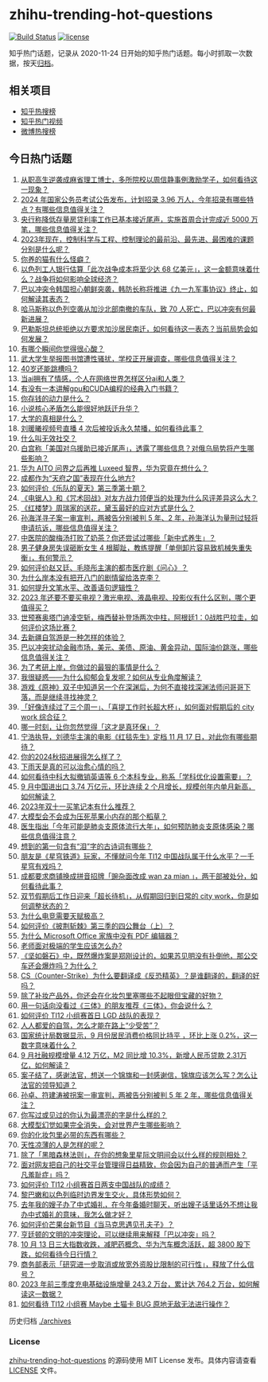 # zhihu-trending-hot-questions

[![Build Status](https://github.com/justjavac/zhihu-trending-hot-questions/workflows/ci/badge.svg?branch=master)](https://github.com/justjavac/zhihu-trending-hot-questions/actions)
[![license](https://img.shields.io/github/license/justjavac/zhihu-trending-hot-questions)](https://github.com/justjavac/zhihu-trending-hot-questions/blob/master/LICENSE)

知乎热门话题，记录从 2020-11-24
日开始的知乎热门话题。每小时抓取一次数据，按天[归档](./archives)。

## 相关项目

- [知乎热搜榜](https://github.com/justjavac/zhihu-trending-top-search)
- [知乎热门视频](https://github.com/justjavac/zhihu-trending-hot-video)
- [微博热搜榜](https://github.com/justjavac/weibo-trending-hot-search)

## 今日热门话题

<!-- BEGIN -->
<!-- 最后更新时间 Sat Oct 14 2023 12:12:07 GMT+0800 (China Standard Time) -->

1. [从职高生逆袭成麻省理工博士，多所院校以周信静事例激励学子，如何看待这一现象？](https://www.zhihu.com/question/625797647)
1. [2024 年国家公务员考试公告发布，计划招录 3.96 万人，今年招录有哪些特点？有哪些信息值得关注？](https://www.zhihu.com/question/625813191)
1. [央行称降低存量房贷利率工作已基本接近尾声，实施首周合计完成近 5000 万笔，哪些信息值得关注？](https://www.zhihu.com/question/625974575)
1. [2023年现在，控制科学与工程、控制理论的最前沿、最先进、最困难的课题分别是什么呢？](https://www.zhihu.com/question/624972529)
1. [你养的猫有什么怪癖？](https://www.zhihu.com/question/624971842)
1. [以色列工人银行估算「此次战争成本将至少达 68 亿美元」，这一金额意味着什么？战争将如何影响全球经济？](https://www.zhihu.com/question/625918067)
1. [巴以冲突令韩国担心朝鲜突袭，韩防长称将推进《九一九军事协议》终止，如何解读其表态？](https://www.zhihu.com/question/625617408)
1. [哈马斯称以色列空袭从加沙北部南撤的车队，致 70 人死亡，巴以冲突有何最新进展？](https://www.zhihu.com/question/626077897)
1. [巴勒斯坦总统拒绝以方要求加沙居民南迁，如何看待这一表态？当前局势会如何发展？](https://www.zhihu.com/question/626009487)
1. [有哪个瞬间你觉得很心酸？](https://www.zhihu.com/question/403677209)
1. [武大学生举报图书馆遭性骚扰，学校正开展调查，哪些信息值得关注？](https://www.zhihu.com/question/625750958)
1. [40岁还能跳槽吗？](https://www.zhihu.com/question/624997864)
1. [当ai拥有了情感，个人在网络世界怎样区分ai和人类？](https://www.zhihu.com/question/625883519)
1. [有没有一本讲解gpu和CUDA编程的经典入门书籍？](https://www.zhihu.com/question/26570985)
1. [你存钱的动力是什么？](https://www.zhihu.com/question/625925571)
1. [小说核心矛盾怎么能很好地跃迁升华？](https://www.zhihu.com/question/619860239)
1. [大学的真相是什么？](https://www.zhihu.com/question/622975242)
1. [刘暖曦视频号直播 4 次后被投诉永久禁播，如何看待此事？](https://www.zhihu.com/question/625768321)
1. [什么叫无效社交？](https://www.zhihu.com/question/400594636)
1. [白宫称「美国对乌援助已接近尾声」，透露了哪些信息？对俄乌局势将产生哪些影响？](https://www.zhihu.com/question/625938992)
1. [华为 AITO 问界之后再推 Luxeed 智界，华为究竟在想什么？](https://www.zhihu.com/question/616555475)
1. [成都作为“天府之国”表现在什么地方?](https://www.zhihu.com/question/434936091)
1. [如何评价《乐队的夏天》第三季第十期？](https://www.zhihu.com/question/625936914)
1. [《电锯人》和《咒术回战》对友方战力领便当的处理为什么风评差异这么大？](https://www.zhihu.com/question/624020747)
1. [《红楼梦》周瑞家的送花，黛玉最好的应对方式是什么？](https://www.zhihu.com/question/620263291)
1. [孙海洋寻子案一审宣判，两被告分别被判 5 年、2 年，孙海洋认为量刑过轻将申请抗诉，哪些信息值得关注？](https://www.zhihu.com/question/625967732)
1. [中医院的酸梅汤打败了奶茶？你还尝试过哪些「新中式养生」？](https://www.zhihu.com/question/623291252)
1. [男子健身房失误砸断女生 4 根脚趾，教练提醒「单侧卸片容易致机械失重失衡」，有何警示？](https://www.zhihu.com/question/625926368)
1. [如何评价赵又廷、毛晓彤主演的都市医疗剧《问心》？](https://www.zhihu.com/question/625001660)
1. [为什么岸本没有把开八门的剧情留给洛克李？](https://www.zhihu.com/question/471522914)
1. [如何提升文笔水平、改善语句逻辑性？](https://www.zhihu.com/question/451339370)
1. [2023 年还要不要买电视？激光电视、液晶电视、投影仪有什么区别，哪个更值得买？](https://www.zhihu.com/question/625929269)
1. [世预赛奥塔门迪凌空斩，梅西替补登场两次中柱，阿根廷1：0战胜巴拉圭，如何评价这场比赛？](https://www.zhihu.com/question/625916769)
1. [去新疆自驾游是一种怎样的体验？](https://www.zhihu.com/question/621954617)
1. [巴以冲突扰动金融市场，美元、美债、原油、黄金异动，国际油价跳涨，哪些信息值得关注？](https://www.zhihu.com/question/625912595)
1. [为了考研上岸，你做过的最狠的事情是什么？](https://www.zhihu.com/question/625107326)
1. [我很疑惑——为什么抑郁会复发呢？如何从专业角度解读？](https://www.zhihu.com/question/621408322)
1. [游戏《原神》双子中知道另一个在深渊后，为何不直接找深渊法师问哥哥下落，而是继续寻找神灵？](https://www.zhihu.com/question/485034912)
1. [「好像连续过了三个周一」、「喜提工作时长超大杯」，如何面对假期后的 city work 综合征？](https://www.zhihu.com/question/625827851)
1. [哪一时刻，让你忽然觉得「这才是真环保」？](https://www.zhihu.com/question/566474449)
1. [宁浩执导，刘德华主演的电影《红毯先生》定档 11 月 17 日，对此你有哪些期待？](https://www.zhihu.com/question/620621082)
1. [你的2024秋招进展得怎么样了？](https://www.zhihu.com/question/625603011)
1. [下雨天是真的可以治愈心情的吗？](https://www.zhihu.com/question/625910220)
1. [如何看待中科大拟撤销英语等 6 个本科专业，称系「学科优化设置需要」？](https://www.zhihu.com/question/625905700)
1. [9 月中国进出口 3.74 万亿元，环比连续 2 个月增长，规模创年内单月新高，如何解读？](https://www.zhihu.com/question/625917017)
1. [2023年双十一买笔记本有什么推荐？](https://www.zhihu.com/question/625943643)
1. [大模型会不会成为压死苹果小内存的那个稻草？](https://www.zhihu.com/question/617919500)
1. [医生指出「今年可能是肺炎支原体流行大年」，如何预防肺炎支原体感染？哪些信息值得注意？](https://www.zhihu.com/question/625785964)
1. [想到的第一句含有“泪”字的古诗词有哪些？](https://www.zhihu.com/question/625930084)
1. [朋友是《星穹铁道》玩家，不懂就问今年 TI12 中国战队属于什么水平？一千星穹有戏吗？](https://www.zhihu.com/question/625815809)
1. [成都要求商铺换成拼音招牌「豌杂面改成 wan za mian 」，两干部被处分，如何看待此事？](https://www.zhihu.com/question/625283398)
1. [双节假期后工作日迎来「超长待机」，从假期回归到日常的 city work，你是如何调整状态的？](https://www.zhihu.com/question/625824306)
1. [为什么电竞需要天赋极高？](https://www.zhihu.com/question/438485421)
1. [如何评价《披荆斩棘》第三季的四公舞台（上）？](https://www.zhihu.com/question/625929041)
1. [为什么 Microsoft Office 家族中没有 PDF 编辑器？](https://www.zhihu.com/question/266845010)
1. [老师面对极端的学生应该怎么办?](https://www.zhihu.com/question/623011670)
1. [《坚如磐石》中，既然爆炸案是郑刚设计的，如果苏见明没有扑倒他，那公交车还会爆炸吗？为什么？](https://www.zhihu.com/question/624436991)
1. [CS（Counter-Strike）为什么要翻译成《反恐精英》？是谁翻译的，翻译的好吗？](https://www.zhihu.com/question/19659178)
1. [除了补妆产品外，你还会在化妆包里塞哪些不起眼但宝藏的好物？](https://www.zhihu.com/question/625152041)
1. [用一句话向没看过《三体》的朋友推荐《三体》，你会说什么？](https://www.zhihu.com/question/625766053)
1. [如何评价 TI12 小组赛首日 LGD 战队的表现？](https://www.zhihu.com/question/625884768)
1. [人人都爱的自驾，怎么才能在路上“少受苦”？](https://www.zhihu.com/question/624500256)
1. [国家统计局数据显示，9 月份居民消费价格同比持平 ，环比上涨 0.2%，这一数字意味着什么？](https://www.zhihu.com/question/625912847)
1. [9 月社融规模增量 4.12 万亿，M2 同比增 10.3%，新增人民币贷款 2.31万亿，如何解读？](https://www.zhihu.com/question/625953275)
1. [案子结了，感谢法官，想送一个锦旗和一封感谢信，锦旗应该怎么写？怎么让法官的领导知道？](https://www.zhihu.com/question/408320789)
1. [孙卓、符建涛被拐案一审宣判，两被告分别被判 5 年 2 年，哪些信息值得关注？](https://www.zhihu.com/question/625950731)
1. [你写过或见过的你认为最漂亮的字是什么样的？](https://www.zhihu.com/question/35541836)
1. [大模型幻觉如果完全消失，会对世界产生哪些影响？](https://www.zhihu.com/question/625115981)
1. [你的化妆包里必带的东西有哪些？](https://www.zhihu.com/question/623832980)
1. [天性凉薄的人是怎样的呢？](https://www.zhihu.com/question/329361460)
1. [除了「黑暗森林法则」，在你的想象里星际文明间会以什么样的规则相处？](https://www.zhihu.com/question/625764204)
1. [面对网友把自己的社交平台管理得日益精致，你会因为自己的普通而产生「平凡羞耻症」吗？](https://www.zhihu.com/question/625769736)
1. [如何评价 TI12 小组赛首日两支中国战队的成绩？](https://www.zhihu.com/question/625905296)
1. [黎巴嫩和以色列临时边界发生交火，具体形势如何？](https://www.zhihu.com/question/626035189)
1. [去年我的嫂子办了中式婚礼，在今年备婚时聊天，听出嫂子话里话外不想让我办中式婚礼的意味，我怎么做才好？](https://www.zhihu.com/question/625555859)
1. [如何评价芒果台新节目《当马克思遇见孔夫子》？](https://www.zhihu.com/question/625774311)
1. [亨廷顿的文明的冲突理论，可以继续用来解释「巴以冲突」吗？](https://www.zhihu.com/question/625106917)
1. [10 月 13 日三大指数收跌，减肥药概念、华为汽车概念活跃，超 3800 股下跌，如何看待今日行情？](https://www.zhihu.com/question/625912609)
1. [商务部表示「研究进一步取消或放宽外资股比限制的可行性」，释放了什么信号？](https://www.zhihu.com/question/625792908)
1. [2023 年前三季度充电基础设施增量 243.2 万台，累计达 764.2 万台，如何解读这一数据？](https://www.zhihu.com/question/625766858)
1. [如何看待 TI12 小组赛 Maybe 土猫卡 BUG 原地无敌无法进行操作？](https://www.zhihu.com/question/625923340)

<!-- END -->

历史归档 [./archives](./archives)

### License

[zhihu-trending-hot-questions](https://github.com/justjavac/zhihu-trending-hot-questions)
的源码使用 MIT License 发布。具体内容请查看 [LICENSE](./LICENSE) 文件。
